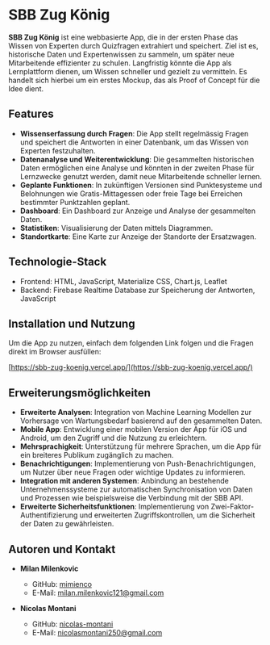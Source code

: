 # SBB Zug König

**SBB Zug König** ist eine webbasierte App, die in der ersten Phase das Wissen von Experten durch Quizfragen extrahiert und speichert. Ziel ist es, historische Daten und Expertenwissen zu sammeln, um später neue Mitarbeitende effizienter zu schulen. Langfristig könnte die App als Lernplattform dienen, um Wissen schneller und gezielt zu vermitteln. Es handelt sich hierbei um ein erstes Mockup, das als Proof of Concept für die Idee dient.

## Features

- **Wissenserfassung durch Fragen**: Die App stellt regelmässig Fragen und speichert die Antworten in einer Datenbank, um das Wissen von Experten festzuhalten.
- **Datenanalyse und Weiterentwicklung**: Die gesammelten historischen Daten ermöglichen eine Analyse und könnten in der zweiten Phase für Lernzwecke genutzt werden, damit neue Mitarbeitende schneller lernen.
- **Geplante Funktionen**: In zukünftigen Versionen sind Punktesysteme und Belohnungen wie Gratis-Mittagessen oder freie Tage bei Erreichen bestimmter Punktzahlen geplant.
- **Dashboard**: Ein Dashboard zur Anzeige und Analyse der gesammelten Daten.
- **Statistiken**: Visualisierung der Daten mittels Diagrammen.
- **Standortkarte**: Eine Karte zur Anzeige der Standorte der Ersatzwagen.

## Technologie-Stack

- Frontend: HTML, JavaScript, Materialize CSS, Chart.js, Leaflet
- Backend: Firebase Realtime Database zur Speicherung der Antworten, JavaScript

## Installation und Nutzung

Um die App zu nutzen, einfach dem folgenden Link folgen und die Fragen direkt im Browser ausfüllen:

[https://sbb-zug-koenig.vercel.app/](https://sbb-zug-koenig.vercel.app/)

## Erweiterungsmöglichkeiten

- **Erweiterte Analysen**: Integration von Machine Learning Modellen zur Vorhersage von Wartungsbedarf basierend auf den gesammelten Daten.
- **Mobile App**: Entwicklung einer mobilen Version der App für iOS und Android, um den Zugriff und die Nutzung zu erleichtern.
- **Mehrsprachigkeit**: Unterstützung für mehrere Sprachen, um die App für ein breiteres Publikum zugänglich zu machen.
- **Benachrichtigungen**: Implementierung von Push-Benachrichtigungen, um Nutzer über neue Fragen oder wichtige Updates zu informieren.
- **Integration mit anderen Systemen**: Anbindung an bestehende Unternehmenssysteme zur automatischen Synchronisation von Daten und Prozessen wie beispielsweise die Verbindung mit der SBB API.
- **Erweiterte Sicherheitsfunktionen**: Implementierung von Zwei-Faktor-Authentifizierung und erweiterten Zugriffskontrollen, um die Sicherheit der Daten zu gewährleisten.

## Autoren und Kontakt

- **Milan Milenkovic**  
  - GitHub: [mimienco](https://github.com/mimienco)  
  - E-Mail: [milan.milenkovic121@gmail.com](mailto:milan.milenkovic121@gmail.com)
  
- **Nicolas Montani**  
  - GitHub: [nicolas-montani](https://github.com/nicolas-montani)  
  - E-Mail: [nicolasmontani250@gmail.com](mailto:nicolasmontani250@gmail.com)